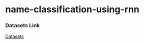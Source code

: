 # name-classification-using-rnn

### Datasets Link

[Datasets](https://www.youtube.com/redirect?event=video_description&redir_token=QUFFLUhqbFpKaUtQSENvMmtkYjhCRklUSWlQd21MWFpqQXxBQ3Jtc0tuSGp1V09xUk1GaG9qODVYcW1hUGlqcHhfdWNoS0VoTE9oTEdESWRZYm5PdEcyTzJOZWpqZi0xdkVzcFJtZTYzZmUzdHFjZHd6WkRoQmQwNVMzUnpXVXpOX0RnclpETGUtQTY2TW1GVGQ0NzZOZFVKdw&q=https%3A%2F%2Fdownload.pytorch.org%2Ftutorial%2Fdata.zip&v=WEV61GmmPrk)
